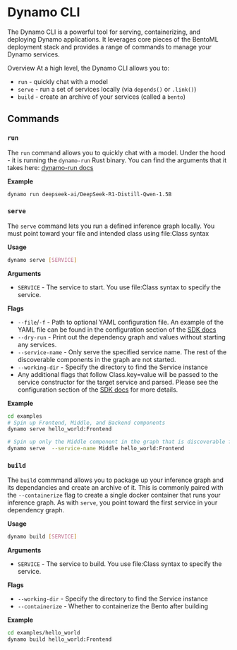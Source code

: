 # Dynamo CLI
The Dynamo CLI is a powerful tool for serving, containerizing, and deploying Dynamo applications. It leverages core pieces of the BentoML deployment stack and provides a range of commands to manage your Dynamo services.

Overview
At a high level, the Dynamo CLI allows you to:
- `run` - quickly chat with a model
- `serve` - run a set of services locally (via `depends()` or `.link()`)
- `build` - create an archive of your services (called a `bento`)

## Commands

### `run`

The `run` command allows you to quickly chat with a model. Under the hood - it is running the `dynamo-run` Rust binary. You can find the arguments that it takes here: [dynamo-run docs](dynamo_run.md)

**Example**
```bash
dynamo run deepseek-ai/DeepSeek-R1-Distill-Qwen-1.5B
```

### `serve`

The `serve` command lets you run a defined inference graph locally. You must point toward your file and intended class using file:Class syntax

**Usage**
```bash
dynamo serve [SERVICE]
```

**Arguments**
- `SERVICE` - The service to start. You use file:Class syntax to specify the service.

**Flags**
- `--file`/`-f` - Path to optional YAML configuration file. An example of the YAML file can be found in the configuration section of the [SDK docs](../API/sdk.md)
- `--dry-run` - Print out the dependency graph and values without starting any services.
- `--service-name` - Only serve the specified service name. The rest of the discoverable components in the graph are not started.
- `--working-dir` - Specify the directory to find the Service instance
- Any additional flags that follow Class.key=value will be passed to the service constructor for the target service and parsed. Please see the configuration section of the [SDK docs](../API/sdk.md) for more details.

**Example**
```bash
cd examples
# Spin up Frontend, Middle, and Backend components
dynamo serve hello_world:Frontend

# Spin up only the Middle component in the graph that is discoverable from the Frontend service
dynamo serve  --service-name Middle hello_world:Frontend
```

### `build`

The `build` commmand allows you to package up your inference graph and its dependancies and create an archive of it. This is commonly paired with the `--containerize` flag to create a single docker container that runs your inference graph. As with `serve`, you point toward the first service in your dependency graph.

**Usage**
```bash
dynamo build [SERVICE]
```

**Arguments**
- `SERVICE` - The service to build. You use file:Class syntax to specify the service.

**Flags**
- `--working-dir` - Specify the directory to find the Service instance
- `--containerize` - Whether to containerize the Bento after building

**Example**
```bash
cd examples/hello_world
dynamo build hello_world:Frontend
```

